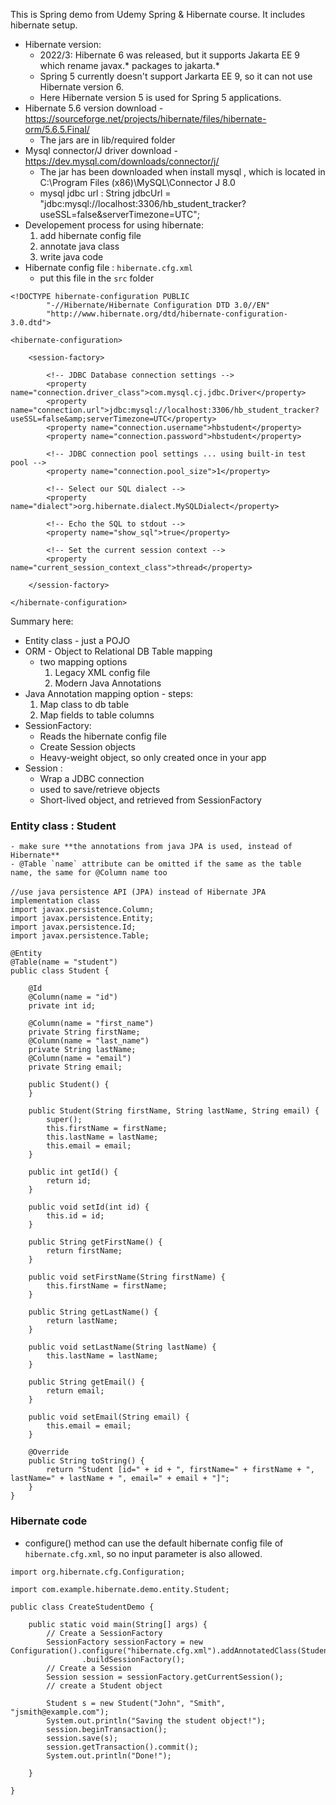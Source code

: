 This is Spring demo from Udemy Spring & Hibernate course. It includes hibernate setup.
- Hibernate version:
	- 2022/3: Hibernate 6 was released, but it supports Jakarta EE 9 which rename javax.* packages to jakarta.*
	- Spring 5 currently doesn't support Jarkarta EE 9, so it can not use Hibernate version 6.
	- Here Hibernate version 5 is used for Spring 5 applications.
- Hibernate 5.6 version download - https://sourceforge.net/projects/hibernate/files/hibernate-orm/5.6.5.Final/
	- The jars are in lib/required folder
- Mysql connector/J driver download - https://dev.mysql.com/downloads/connector/j/
	- The jar has been downloaded when install mysql , which is located in C:\Program Files (x86)\MySQL\Connector J 8.0
	- mysql jdbc url : String jdbcUrl = "jdbc:mysql://localhost:3306/hb_student_tracker?useSSL=false&serverTimezone=UTC";
- Developement process for using hibernate:
	1. add hibernate config file
	2. annotate java class
	3. write java code
- Hibernate config file : `hibernate.cfg.xml`
	- put this file in the `src` folder
```
<!DOCTYPE hibernate-configuration PUBLIC
        "-//Hibernate/Hibernate Configuration DTD 3.0//EN"
        "http://www.hibernate.org/dtd/hibernate-configuration-3.0.dtd">

<hibernate-configuration>

    <session-factory>

        <!-- JDBC Database connection settings -->
        <property name="connection.driver_class">com.mysql.cj.jdbc.Driver</property>
        <property name="connection.url">jdbc:mysql://localhost:3306/hb_student_tracker?useSSL=false&amp;serverTimezone=UTC</property>
        <property name="connection.username">hbstudent</property>
        <property name="connection.password">hbstudent</property>

        <!-- JDBC connection pool settings ... using built-in test pool -->
        <property name="connection.pool_size">1</property>

        <!-- Select our SQL dialect -->
        <property name="dialect">org.hibernate.dialect.MySQLDialect</property>

        <!-- Echo the SQL to stdout -->
        <property name="show_sql">true</property>

		<!-- Set the current session context -->
		<property name="current_session_context_class">thread</property>
 
    </session-factory>

</hibernate-configuration>
```
Summary here: 
- Entity class - just a POJO
- ORM - Object to Relational DB Table mapping
	- two mapping options
		1. Legacy XML config file
		2. Modern Java Annotations
- Java Annotation mapping option - steps:
	1. Map class to db table
	2. Map fields to table columns
- SessionFactory: 
	- Reads the hibernate config file
	- Create Session objects
	- Heavy-weight object, so only created once in your app
- Session :
	- Wrap a JDBC connection
	- used to save/retrieve objects
	- Short-lived object, and retrieved from SessionFactory

### Entity class : Student
	- make sure **the annotations from java JPA is used, instead of Hibernate**
	- @Table `name` attribute can be omitted if the same as the table name, the same for @Column name too

```
//use java persistence API (JPA) instead of Hibernate JPA　implementation class
import javax.persistence.Column;
import javax.persistence.Entity; 
import javax.persistence.Id;
import javax.persistence.Table;

@Entity
@Table(name = "student")
public class Student {

	@Id
	@Column(name = "id")
	private int id;

	@Column(name = "first_name")
	private String firstName;
	@Column(name = "last_name")
	private String lastName;
	@Column(name = "email")
	private String email;

	public Student() {
	}

	public Student(String firstName, String lastName, String email) {
		super();
		this.firstName = firstName;
		this.lastName = lastName;
		this.email = email;
	}

	public int getId() {
		return id;
	}

	public void setId(int id) {
		this.id = id;
	}

	public String getFirstName() {
		return firstName;
	}

	public void setFirstName(String firstName) {
		this.firstName = firstName;
	}

	public String getLastName() {
		return lastName;
	}

	public void setLastName(String lastName) {
		this.lastName = lastName;
	}

	public String getEmail() {
		return email;
	}

	public void setEmail(String email) {
		this.email = email;
	}

	@Override
	public String toString() {
		return "Student [id=" + id + ", firstName=" + firstName + ", lastName=" + lastName + ", email=" + email + "]";
	}
}
```

### Hibernate code 

- configure() method can use the default hibernate config file of `hibernate.cfg.xml`, so no input parameter is also allowed.
``` 
import org.hibernate.cfg.Configuration;

import com.example.hibernate.demo.entity.Student;

public class CreateStudentDemo {

	public static void main(String[] args) {
		// Create a SessionFactory
		SessionFactory sessionFactory = new Configuration().configure("hibernate.cfg.xml").addAnnotatedClass(Student.class)
				.buildSessionFactory();
		// Create a Session
		Session session = sessionFactory.getCurrentSession();
		// create a Student object

		Student s = new Student("John", "Smith", "jsmith@example.com");
		System.out.println("Saving the student object!");
		session.beginTransaction();
		session.save(s);
		session.getTransaction().commit();
		System.out.println("Done!");

	}

}
```

